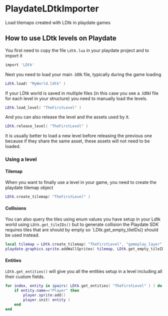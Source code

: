 # PlaydateLDtkImporter
 Load tilemaps created with LDtk in playdate games

## How to use LDtk levels on Playdate

You first need to copy the file `Ldtk.lua` in your playdate project and to import it

```lua
import 'LDtk'
```

Next you need to load your main .ldtk file, typically during the game loading
```lua
Ldtk.load( "MyWorld.ldtk" )
```

If your LDtk world is saved in multiple files (in this case you see a .ldtkl file for each level in your structure) you need to manually load the levels.
```lua
LDtk.load_level( "TheFirstLevel" )
```

And you can also release the level and the assets used by it.
```lua
LDtk.release_level( "TheFirstLevel" )
```

It is usually better to load a new level before releasing the previous one because if they share the same asset, these assets will not need to be loaded.


### Using a level

#### Tilemap
When you want to finally use a level in your game, you need to create the playdate tilemap object
```lua
LDtk.create_tilemap( "TheFirstLevel" ) 
```

#### Collisions
You can also query the tiles using enum values you have setup in your Ldtk world using `LDtk.get_tileIDs()` but to generate collision the Playdate SDK requires tiles that are should by empty so `LDtk.get_empty_tileIDs() should be used instead.
```lua
local tilemap = LDtk.create_tilemap( "TheFirstLevel", "gameplay_layer" ) 
playdate.graphics.sprite.addWallSprites( tilemap, LDtk.get_empty_tileIDs( "TheFirstLevel", "Solid", "gameplay_layer") )
```

#### Entities
`LDtk.get_entities()` will give you all the entities setup in a level including all their custom fields.

```lua
for index, entity in ipairs( LDtk.get_entities( "TheFirstLevel" ) ) do
	if entity.name=="Player" then
		player.sprite:add()
		player.init( entity )
	end
end
```
